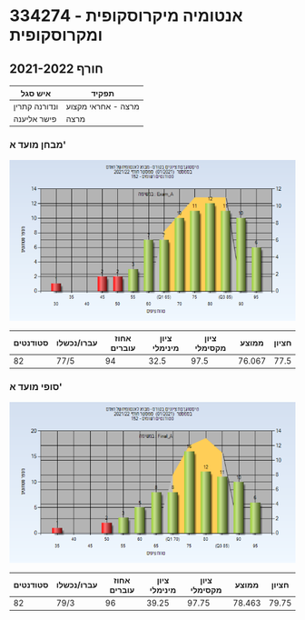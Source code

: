 # 334274 - אנטומיה מיקרוסקופית ומקרוסקופית

## חורף 2021-2022

| איש סגל | תפקיד |
| ---- | ---- |
| ונדורנה קתרין | מרצה - אחראי מקצוע |
| פישר אליענה | מרצה |

### מבחן מועד א'

![202101 Exam_A](202101/Exam_A.png)

| סטודנטים | עברו/נכשלו | אחוז עוברים | ציון מינימלי | ציון מקסימלי | ממוצע | חציון |
| ---- | ---- | ---- | ---- | ---- | ---- | ---- |
| 82 | 77/5 | 94 | 32.5 | 97.5 | 76.067 | 77.5 |

### סופי מועד א'

![202101 Final_A](202101/Final_A.png)

| סטודנטים | עברו/נכשלו | אחוז עוברים | ציון מינימלי | ציון מקסימלי | ממוצע | חציון |
| ---- | ---- | ---- | ---- | ---- | ---- | ---- |
| 82 | 79/3 | 96 | 39.25 | 97.75 | 78.463 | 79.75 |


